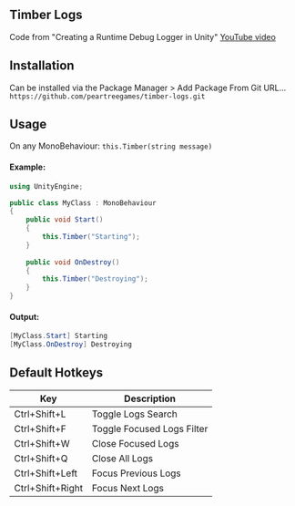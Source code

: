 ## Timber Logs
Code from "Creating a Runtime Debug Logger in Unity" [YouTube video](https://youtu.be/uq7M8u9YpSo)

## Installation

Can be installed via the Package Manager > Add Package From Git URL...
`https://github.com/peartreegames/timber-logs.git`

## Usage

On any MonoBehaviour: `this.Timber(string message)`

#### Example:

``` csharp
using UnityEngine;

public class MyClass : MonoBehaviour 
{
    public void Start() 
    {
        this.Timber("Starting");
    }
    
    public void OnDestroy()
    {
        this.Timber("Destroying");
    }
}
```

#### Output:

```csharp
[MyClass.Start] Starting
[MyClass.OnDestroy] Destroying
```

## Default Hotkeys

| Key              | Description                  |
|------------------|------------------------------|
| Ctrl+Shift+L     | Toggle Logs Search           |
| Ctrl+Shift+F     | Toggle Focused Logs Filter   |
| Ctrl+Shift+W     | Close Focused Logs           |
| Ctrl+Shift+Q     | Close All Logs               |
| Ctrl+Shift+Left  | Focus Previous Logs          |
| Ctrl+Shift+Right | Focus Next Logs              |
